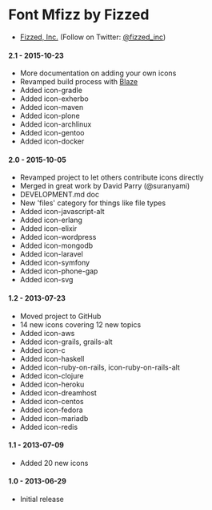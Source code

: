 Font Mfizz by Fizzed
=======================================

 - [Fizzed, Inc.](http://fizzed.com) (Follow on Twitter: [@fizzed_inc](http://twitter.com/fizzed_inc))

#### 2.1 - 2015-10-23

 - More documentation on adding your own icons
 - Revamped build process with [Blaze](https://github.com/fizzed/blaze)
 - Added icon-gradle
 - Added icon-exherbo
 - Added icon-maven
 - Added icon-plone
 - Added icon-archlinux
 - Added icon-gentoo
 - Added icon-docker

#### 2.0 - 2015-10-05

 - Revamped project to let others contribute icons directly
 - Merged in great work by David Parry (@suranyami)
 - DEVELOPMENT.md doc
 - New 'files' category for things like file types
 - Added icon-javascript-alt
 - Added icon-erlang
 - Added icon-elixir
 - Added icon-wordpress
 - Added icon-mongodb
 - Added icon-laravel
 - Added icon-symfony
 - Added icon-phone-gap
 - Added icon-svg

#### 1.2 - 2013-07-23

 - Moved project to GitHub
 - 14 new icons covering 12 new topics
 - Added icon-aws
 - Added icon-grails, grails-alt
 - Added icon-c
 - Added icon-haskell
 - Added icon-ruby-on-rails, icon-ruby-on-rails-alt
 - Added icon-clojure
 - Added icon-heroku
 - Added icon-dreamhost
 - Added icon-centos
 - Added icon-fedora
 - Added icon-mariadb
 - Added icon-redis

#### 1.1 - 2013-07-09

 - Added 20 new icons

#### 1.0 - 2013-06-29

 - Initial release
